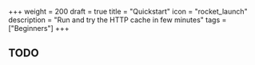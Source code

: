 +++
weight = 200
draft = true
title = "Quickstart"
icon = "rocket_launch"
description = "Run and try the HTTP cache in few minutes"
tags = ["Beginners"]
+++

## TODO